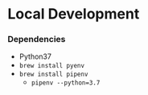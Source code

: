 

# Local Development
### Dependencies
- Python37
- `brew install pyenv`
- `brew install pipenv`
    - `pipenv --python=3.7`